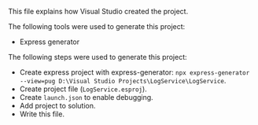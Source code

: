 This file explains how Visual Studio created the project.

The following tools were used to generate this project:
- Express generator

The following steps were used to generate this project:
- Create express project with express-generator: `npx express-generator --view=pug D:\Visual Studio Projects\LogService\LogService`.
- Create project file (`LogService.esproj`).
- Create `launch.json` to enable debugging.
- Add project to solution.
- Write this file.
